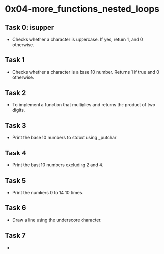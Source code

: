 # 0x04-more_functions_nested_loops

## Task 0: isupper
* Checks whether a character is uppercase. If yes, return 1, and 0 otherwise.

## Task 1
* Checks whether a character is a base 10 number. Returns 1 if true and 0 otherwise.

## Task 2
* To implement a function that multiplies and returns the product of two digits.

## Task 3
* Print the base 10 numbers to stdout using _putchar

## Task 4
* Print the bast 10 numbers excluding 2 and 4.

## Task 5
* Print the numbers 0 to 14 10 times.

## Task 6
* Draw a line using the underscore character.

## Task 7
*    
